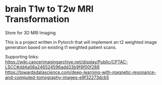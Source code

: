 # brain T1w to T2w MRI Transformation
Store for 3D MRI Imaging

This is a project written in Pytorch that will implement an t2 weighted image generation based on existing t1 weighted patient scans.

Supporting links:
https://wiki.cancerimagingarchive.net/display/Public/CPTAC-LSCC#dd4a08a246524596add33b9f8f00f288
https://towardsdatascience.com/deep-learning-with-magnetic-resonance-and-computed-tomography-images-e9f32273dcb5
